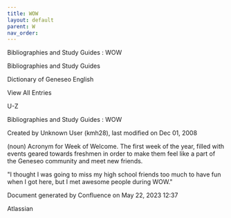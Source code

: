 ```yaml
---
title: WOW
layout: default
parent: W
nav_order:
---
```


Bibliographies and Study Guides : WOW

Bibliographies and Study Guides

Dictionary of Geneseo English

View All Entries

U-Z

Bibliographies and Study Guides : WOW

Created by  Unknown User (kmh28), last modified on Dec 01, 2008

(noun) Acronym for Week of Welcome. The first week of the year, filled with events geared towards freshmen in order to make them feel like a part of the Geneseo community and meet new friends.

&quot;I thought I was going to miss my high school friends too much to have fun when I got here, but I met awesome people during WOW.&quot; 

Document generated by Confluence on May 22, 2023 12:37

Atlassian
